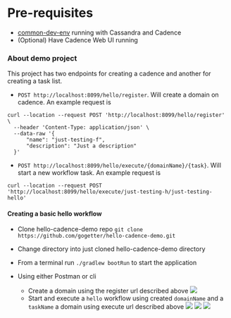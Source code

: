 # Pre-requisites
* [common-dev-env](https://github.com/giuseppe-bertucci/common-dev-env) running with Cassandra and Cadence
* (Optional) Have Cadence Web UI running

### About demo project
This project has two endpoints for creating a cadence and another for creating a task list.
* ```POST http://localhost:8099/hello/register```. Will create a domain on cadence. An example request is
 ```
 curl --location --request POST 'http://localhost:8099/hello/register' \
   --header 'Content-Type: application/json' \
   --data-raw '{
       "name": "just-testing-f",
       "description": "Just a description"
   }'
 ```

* ```POST http://localhost:8099/hello/execute/{domainName}/{task}```. Will start a new workflow task. An example request is
```
curl --location --request POST 'http://localhost:8099/hello/execute/just-testing-h/just-testing-hello'
```

#### Creating a basic hello workflow
* Clone hello-cadence-demo repo
```git clone https://github.com/gogetter/hello-cadence-demo.git```

* Change directory into just cloned hello-cadence-demo directory
* From a terminal run ```./gradlew bootRun``` to start the application
* Using either Postman or cli
    * Create a domain using the register url described above
       ![](https://github.com/Gogetter/hello-cadence-demo/blob/master/cadence_register_domain.png)
    * Start and execute a `hello` workflow using created `domainName` and a `taskName` a domain using execute url described above
       ![](https://github.com/Gogetter/hello-cadence-demo/blob/master/cadence_start_workflow_async.png)
       ![](https://github.com/Gogetter/hello-cadence-demo/blob/master/closed_workflow.png)
       ![](https://github.com/Gogetter/hello-cadence-demo/blob/master/opened_workflow.png)